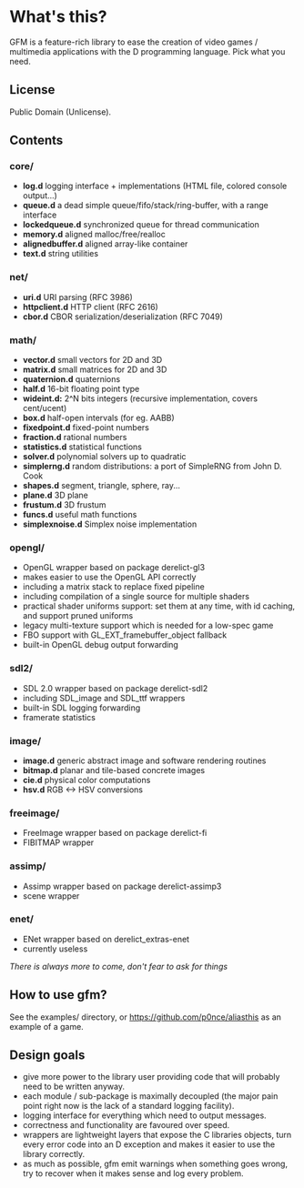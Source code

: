 # What's this?

GFM is a feature-rich library to ease the creation of video games / multimedia applications with the D programming language. Pick what you need.

## License

Public Domain (Unlicense).

## Contents


### core/
  * **log.d** logging interface + implementations (HTML file, colored console output...)
  * **queue.d** a dead simple queue/fifo/stack/ring-buffer, with a range interface
  * **lockedqueue.d** synchronized queue for thread communication
  * **memory.d** aligned malloc/free/realloc
  * **alignedbuffer.d** aligned array-like container
  * **text.d** string utilities

### net/
  * **uri.d** URI parsing (RFC 3986)
  * **httpclient.d** HTTP client (RFC 2616)
  * **cbor.d** CBOR serialization/deserialization (RFC 7049)


### math/
  * **vector.d** small vectors for 2D and 3D
  * **matrix.d** small matrices for 2D and 3D
  * **quaternion.d** quaternions
  * **half.d** 16-bit floating point type
  * **wideint.d:** 2^N bits integers (recursive implementation, covers cent/ucent)
  * **box.d** half-open intervals (for eg. AABB)
  * **fixedpoint.d** fixed-point numbers
  * **fraction.d** rational numbers
  * **statistics.d** statistical functions
  * **solver.d** polynomial solvers up to quadratic
  * **simplerng.d** random distributions: a port of SimpleRNG from John D. Cook
  * **shapes.d** segment, triangle, sphere, ray...
  * **plane.d** 3D plane
  * **frustum.d** 3D frustum
  * **funcs.d** useful math functions
  * **simplexnoise.d** Simplex noise implementation

### opengl/
  * OpenGL wrapper based on package derelict-gl3
  * makes easier to use the OpenGL API correctly
  * including a matrix stack to replace fixed pipeline
  * including compilation of a single source for multiple shaders
  * practical shader uniforms support: set them at any time, with id caching, and support pruned uniforms
  * legacy multi-texture support which is needed for a low-spec game
  * FBO support with GL_EXT_framebuffer_object fallback
  * built-in OpenGL debug output forwarding

### sdl2/
  * SDL 2.0 wrapper based on package derelict-sdl2
  * including SDL_image and SDL_ttf wrappers
  * built-in SDL logging forwarding
  * framerate statistics  

### image/
  * **image.d** generic abstract image and software rendering routines
  * **bitmap.d** planar and tile-based concrete images
  * **cie.d** physical color computations  
  * **hsv.d** RGB <-> HSV conversions

### freeimage/
  * FreeImage wrapper based on package derelict-fi
  * FIBITMAP wrapper  

### assimp/
  * Assimp wrapper based on package derelict-assimp3
  * scene wrapper

### enet/
  * ENet wrapper based on derelict_extras-enet
  * currently useless

*There is always more to come, don't fear to ask for things*

## How to use gfm?

See the examples/ directory, or https://github.com/p0nce/aliasthis as an example of a game.



## Design goals

  * give more power to the library user providing code that will probably need to be written anyway.
  * each module / sub-package is maximally decoupled (the major pain point right now is the lack of a standard logging facility).
  * logging interface for everything which need to output messages.
  * correctness and functionality are favoured over speed.
  * wrappers are lightweight layers that expose the C libraries objects, turn every error code into an D exception and makes it easier to use the library correctly.
  * as much as possible, gfm emit warnings when something goes wrong, try to recover when it makes sense and log every problem.


